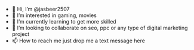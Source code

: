 - 👋 Hi, I’m @jasbeer2507
- 👀 I’m interested in gaming, movies
- 🌱 I’m currently learning to get more skilled
- 💞️ I’m looking to collaborate on seo, ppc or any type of digital marketing project
- 📫 How to reach me just drop me a text message here

<!---
jasbeer2507/jasbeer2507 is a ✨ special ✨ repository because its `README.md` (this file) appears on your GitHub profile.
You can click the Preview link to take a look at your changes.
--->
